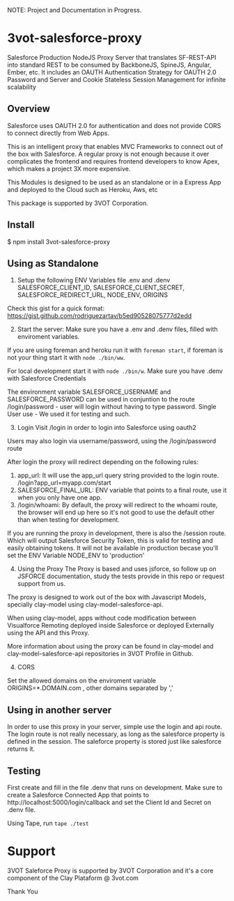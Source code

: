 NOTE: Project and Documentation in Progress. 

# 3vot-salesforce-proxy


Salesforce Production NodeJS Proxy Server that translates SF-REST-API into standard REST to be consumed by BackboneJS, SpineJS, Angular, Ember, etc. It includes an OAUTH Authentication Strategy for OAUTH 2.0 Password and Server and Cookie Stateless Session Management for infinite scalability


## Overview


Salesforce uses OAUTH 2.0 for authentication and does not provide CORS to connect directly from Web Apps.

This is an intelligent proxy that enables MVC Frameworks to connect out of the box with Salesforce. A regular proxy is not enough because it over complicates the frontend and requires frontend developers to know Apex, which makes a project 3X more expensive.

This Modules is designed to be used as an standalone or in a Express App and deployed to the Cloud such as Heroku, Aws, etc

This package is supported by 3VOT Corporation.

## Install

$ npm install 3vot-salesforce-proxy


## Using as Standalone



1. Setup the following ENV Variables file .env and .denv
SALESFORCE_CLIENT_ID, SALESFORCE_CLIENT_SECRET, SALESFORCE_REDIRECT_URL, NODE_ENV, ORIGINS

Check this gist for a quick format: https://gist.github.com/rodriguezartav/b5ed90528075777d2edd

2. Start the server:
Make sure you have a .env and .denv files, filled with enviroment variables.

If you are using foreman and heroku run it with `foreman start`, if foreman is not your thing start it with `node ./bin/ww`. 

For local development start it with `node ./bin/w`. Make sure you have .denv with Salesforce Credentials

The environment variable SALESFORCE_USERNAME and SALESFORCE_PASSWORD can be used in conjuntion to the route /login/password - user will login without having to type password. Single User use - We used it for testing and such.

3. Login
Visit /login in order to login into Salesforce using oauth2

Users may also login via username/password, using the /login/password route

After login the proxy will redirect depending on the following rules:

1. app_url: It will use the app_url query string provided to the login route. /login?app_url=myapp.com/start
2. SALESFORCE_FINAL_URL: ENV variable that points to a final route, use it when you only have one app.
3. /login/whoami: By default, the proxy will redirect to the whoami route, the browser will end up here so it's not good to use the default other than when testing for development.

If you are running the proxy in development, there is also the /session route. Which will output Salesforce Security Token, this is valid for testing and easily obtaining tokens. It will not be available in production becase you'll set the ENV Variable NODE_ENV to 'production'

4. Using the Proxy
The Proxy is based and uses jsforce, so follow up on JSFORCE documentation, study the tests provide in this repo or request support from us.

The proxy is designed to work out of the box with Javascript Models, specially clay-model using clay-model-salesforce-api.

When using clay-model, apps without code modification between Visualforce Remoting deployed inside Salesforce or deployed Externally using the API and this Proxy.

More information about using the proxy can be found in clay-model and clay-model-salesforce-api repositories in 3VOT Profile in Github.

4. CORS

Set the allowed domains on the enviroment variable ORIGINS=*.DOMAIN.com , other domains separated by ','


## Using in another server

In order to use this proxy in your server, simple use the login and api route. The login route is not really necessary, as long as the salesforce property is defined in the session. The saleforce property is stored just like salesforce returns it.

## Testing
First create and fill in the file .denv that runs on development. Make sure to create a Salesforce Connected App that points to http://localhost:5000/login/callback and set the Client Id and Secret on .denv file.


Using Tape, run `tape ./test`


# Support

3VOT Saleforce Proxy is supported by 3VOT Corporation and it's a core component of the Clay Plataform @ 3vot.com


Thank You




